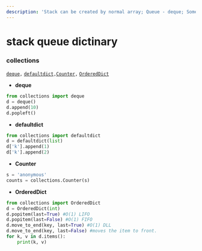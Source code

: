 ```yaml
---
description: 'Stack can be created by normal array; Queue - deque; Some useful dictionaries:'
---
```


# stack queue dictinary

### collections

[`deque`](https://docs.python.org/3/library/collections.html#collections.deque)`,` [`defaultdict`](https://docs.python.org/3/library/collections.html#collections.defaultdict)`,`[`Counter`](https://docs.python.org/3/library/collections.html#collections.Counter)`,` [`OrderedDict`](https://docs.python.org/3/library/collections.html#collections.OrderedDict)

* **deque**

```python
from collections import deque
d = deque()
d.append(10)
d.popleft()
```

* **defaultdict**

```python
from collections import defaultdict
d = defaultdict(list)
d['k'].append(1)
d['k'].append(2)
```

* **Counter**

```python
s = 'anonymous'
counts = collections.Counter(s)
```

* **OrderedDict**

```python
from collections import OrderedDict
d = OrderedDict(int)
d.popitem(last=True) #O(1) LIFO
d.popitem(last=False) #O(1) FIFO
d.move_to_end(key, last=True) #O(1) DLL
d.move_to_end(key, last=False) #moves the item to front.
for k, v in d.items():
    print(k, v)
```
